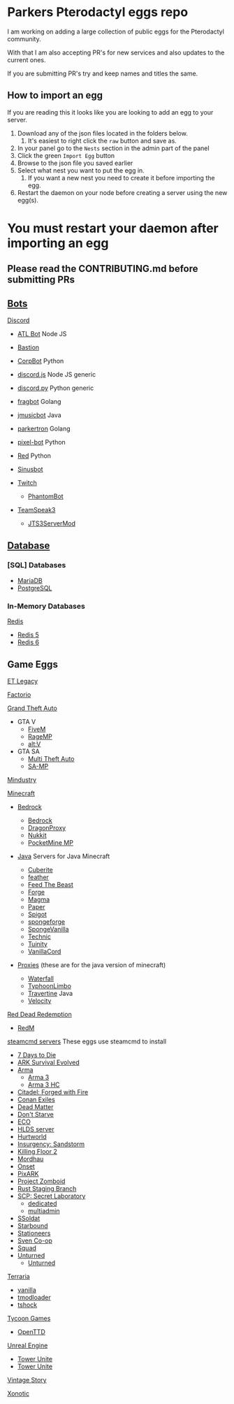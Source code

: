 # Parkers Pterodactyl eggs repo

I am working on adding a large collection of public eggs for the Pterodactyl community.

With that I am also accepting PR's for new services and also updates to the current ones.

If you are submitting PR's try and keep names and titles the same.

## How to import an egg

If you are reading this it looks like you are looking to add an egg to your server.

1. Download any of the json files located in the folders below.
   1. It's easiest to right click the `raw` button and save as.
2. In your panel go to the `Nests` section in the admin part of the panel
3. Click the green `Import Egg` button
4. Browse to the json file you saved earlier
5. Select what nest you want to put the egg in.
   1. If you want a new nest you need to create it before importing the egg.
6. Restart the daemon on your node before creating a server using the new egg(s).

# You must restart your daemon after importing an egg


## Please read the CONTRIBUTING.md before submitting PRs

## [Bots](/bots/)

[Discord](/bots/discord/)
* [ATL Bot](/bots/discord/atlbot/) Node JS
* [Bastion](/bots/discord/bastion/)
* [CorpBot](/bots/discord/corpbot/) Python
* [discord.js](bots/discord/discord.js/) Node JS generic
* [discord.py](bots/discord/discord.py/) Python generic
* [fragbot](/bots/discord/fragbot/) Golang
* [jmusicbot](/bots/discord/jmusicbot) Java
* [parkertron](/bots/discord/parkertron/) Golang
* [pixel-bot](/bots/discord/pixelbot/) Python
* [Red](/bots/discord/redbot/) Python
* [Sinusbot](/bots/discord/sinusbot/)

* [Twitch](/bots/twitch)
  * [PhantomBot](/bots/twitch/phantombot/)

* [TeamSpeak3](bots/teamspeak3)
  * [JTS3ServerMod](/bots/teamspeak3/jts3servermod/)

## [Database](/database/)
### [SQL] Databases
* [MariaDB](/database/sql/mariadb/)
* [PostgreSQL](/database/sql/postgres/)

### In-Memory Databases
[Redis](/database/redis/)
* [Redis 5](/database/redis/redis-5)
* [Redis 6](/database/redis/redis-6)

## Game Eggs
[ET Legacy](/enemy_territory/etlegacy/)

[Factorio](/factorio/factorio/)

[Grand Theft Auto](/gta/)
* GTA V
  * [FiveM](/gta/fivem/)
  * [RageMP](/gta/ragemp/)
  * [alt:V](/gta/altv/)
* GTA SA
  * [Multi Theft Auto](/gta/mtasa/)
  * [SA-MP](/gta/samp/)

[Mindustry](/mindustry/)

[Minecraft](/minecraft/)
* [Bedrock](/minecraft/bedrock/)  
  * [Bedrock](/minecraft/bedrock/bedrock/)
  * [DragonProxy](/minecraft/bedrock/dragonproxy/)  
  * [Nukkit](/minecraft/bedrock/nukkit/)  
  * [PocketMine MP](/minecraft/bedrock/pocketmine_mp/)  

* [Java](/minecraft/java/) Servers for Java Minecraft
  * [Cuberite](/minecraft/java/cuberite/)
  * [feather](/minecraft/feather/)  
  * [Feed The Beast](/minecraft/java/ftb/)  
  * [Forge](/minecraft/java/forge/)  
  * [Magma](/minecraft/java/magma/)
  * [Paper](/minecraft/java/paper)
  * [Spigot](/minecraft/java/spigot/)
  * [spongeforge](/minecraft/java/spongeforge/)
  * [SpongeVanilla](/minecraft/java/spongevanilla/)
  * [Technic](/minecraft/java/technic/)
  * [Tuinity](/minecraft/java/tuinity/)
  * [VanillaCord](/minecraft/java/vanillacord/)

* [Proxies](/minecraft/proxy/) (these are for the java version of minecraft)
  * [Waterfall](/minecraft/proxy/waterfall/)
  * [TyphoonLimbo](/minecraft/proxy/typhoonlimbo/)
  * [Travertine](/minecraft/proxy/travertine/) Java
  * [Velocity](/minecraft/proxy/velocity/)

[Red Dead Redemption](/rdr/)
* [RedM](/rdr/redm/)

[steamcmd servers](/steamcmd_servers/) These eggs use steamcmd to install
* [7 Days to Die](/steamcmd_servers/7_days_to_die/)
* [ARK Survival Evolved](/steamcmd_servers/ark_survival_evolved/)
* [Arma](/steamcmd_servers/arma/)
  * [Arma 3](/steamcmd_servers/arma/arma3/)
  * [Arma 3 HC](/steamcmd_servers/arma/arma3_headless_client/)
* [Citadel: Forged with Fire](/steamcmd_servers/citadel)
* [Conan Exiles](/steamcmd_servers/conan_exiles)
* [Dead Matter](/steamcmd_servers/dead_matter)
* [Don't Starve](/steamcmd_servers/dont_starve)
* [ECO](/steamcmd_servers/eco/)
* [HLDS server](/steamcmd_servers/hlds_server)
* [Hurtworld](/steamcmd_servers/hurtworld)
* [Insurgency: Sandstorm](/steamcmd_servers/insurgency_sandstorm)
* [Killing Floor 2](/steamcmd_servers/killingfloor2)
* [Mordhau](/steamcmd_servers/mordhau)
* [Onset](/steamcmd_servers/onset)
* [PixARK](/steamcmd_servers/pixark/)
* [Project Zomboid](/steamcmd_servers/project_zomboid/)
* [Rust Staging Branch](/steamcmd_servers/rust_staging/)
* [SCP: Secret Laboratory](/steamcmd_servers/scpsl/)
  * [dedicated](/steamcmd_servers/scpsl/dedicated/)
  * [multiadmin](/steamcmd_servers/scpsl/multiadmin/)
* [SSoldat](/steamcmd_servers/soldat/)
* [Starbound](/steamcmd_servers/starbound)
* [Stationeers](/steamcmd_servers/stationeers/)
* [Sven Co-op](/steamcmd_servers/svencoop)
* [Squad](/steamcmd_servers/squad/)
* [Unturned](/steamcmd_servers/unturned/)
  * [Unturned](/steamcmd_servers/unturned/unturned/)

[Terraria](/terraria/)
* [vanilla](/terraria/vanilla)
* [tmodloader](/terraria/tmodloader)
* [tshock](/terraria/tshock/)

[Tycoon Games](/tycoon_games/)
* [OpenTTD](/tycoon_games/openttd/)

[Unreal Engine](/unreal_engine)
* [Tower Unite](/unreal_engine/tower_unite/)
* [Tower Unite](/steamcmd_servers/tower_unite/)

[Vintage Story](/vintage_story/vintage_story/)

[Xonotic](/xonotic/xonotic/)
